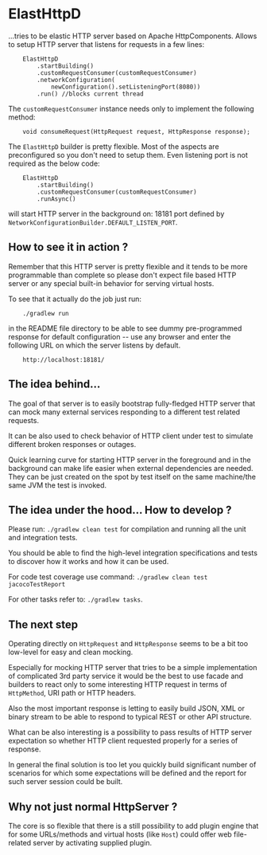 # ElastHttpD

...tries to be elastic HTTP server based on Apache HttpComponents. Allows to
setup HTTP server that listens for requests in a few lines:

        ElastHttpD
            .startBuilding()
            .customRequestConsumer(customRequestConsumer)
            .networkConfiguration(
                newConfiguration().setListeningPort(8080))
            .run() //blocks current thread

The `customRequestConsumer` instance needs only to implement the following
method:


        void consumeRequest(HttpRequest request, HttpResponse response);
        

The `ElastHttpD` builder is pretty flexible. Most of the aspects are 
preconfigured so you don't need to setup them. Even listening port is not
required as the below code:

        ElastHttpD
            .startBuilding()
            .customRequestConsumer(customRequestConsumer)
            .runAsync()

will start HTTP server in the background on: 18181 port defined by 
`NetworkConfigurationBuilder.DEFAULT_LISTEN_PORT`.

## How to see it in action ? 

Remember that this HTTP server is pretty flexible and it tends to be more 
programmable than complete so please don't expect file based HTTP server
or any special built-in behavior for serving virtual hosts.

To see that it actually do the job just run:

        ./gradlew run

in the README file directory to be able to see dummy pre-programmed response
for default configuration -- use any browser and enter the following URL
on which the server listens by default.

        http://localhost:18181/

## The idea behind...

The goal of that server is to easily bootstrap fully-fledged HTTP server
that can mock many external services responding to a different test related 
requests.

It can be also used to check behavior of HTTP client under test to simulate
different broken responses or outages.

Quick learning curve for starting HTTP server in the foreground and in the 
background can make life easier when external dependencies are needed. They can
be just created on the spot by test itself on the same machine/the same JVM
the test is invoked.

## The idea under the hood... How to develop ?

Please run: `./gradlew clean test` for compilation and running all the unit 
and integration tests.

You should be able to find the high-level integration specifications and tests 
to discover how it works and how it can be used.

For code test coverage use command: `./gradlew clean test jacocoTestReport`

For other tasks refer to: `./gradlew tasks`.

## The next step

Operating directly on `HttpRequest` and `HttpResponse` seems to be a bit too 
low-level for easy and clean mocking.

Especially for mocking HTTP server that tries to be a simple implementation
of complicated 3rd party service it would be the best to use facade and 
builders to react only to some interesting HTTP request in terms of 
`HttpMethod`, URI path or HTTP headers. 

Also the most important response is letting to easily build JSON, XML
or binary stream to be able to respond to typical REST or other API structure.

What can be also interesting is a possibility to pass results of HTTP server 
expectation so whether HTTP client requested properly for a series of response.

In general the final solution is too let you quickly build significant number
of scenarios for which some expectations will be defined and the report
for such server session could be built.

## Why not just normal HttpServer ?

The core is so flexible that there is a still possibility to add plugin engine
that for some URLs/methods and virtual hosts (like `Host`) could offer web
file-related server by activating supplied plugin.

 
